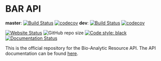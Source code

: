 # BAR API

**master**: [![Build Status](https://github.com/BioAnalyticResource/BAR_API/workflows/BAR-API/badge.svg?branch=master)](https://github.com/BioAnalyticResource/BAR_API/actions?query=branch%3Amaster) [![codecov](https://codecov.io/gh/BioAnalyticResource/BAR_API/branch/master/graph/badge.svg?token=QSYUWTRYEV)](https://codecov.io/gh/BioAnalyticResource/BAR_API) **dev**: [![Build Status](https://github.com/BioAnalyticResource/BAR_API/workflows/BAR-API/badge.svg?branch=dev)](https://github.com/BioAnalyticResource/BAR_API/actions?query=branch%3Adev) [![codecov](https://codecov.io/gh/BioAnalyticResource/BAR_API/branch/dev/graph/badge.svg?token=QSYUWTRYEV)](https://codecov.io/gh/BioAnalyticResource/BAR_API)

[![Website Status](https://img.shields.io/website?url=http%3A%2F%2Fbar.utoronto.ca%2Fapi%2F)](http://bar.utoronto.ca/api/) ![GitHub repo size](https://img.shields.io/github/repo-size/BioAnalyticResource/BAR_API) [![Code style: black](https://img.shields.io/badge/code%20style-black-000000.svg)](https://github.com/psf/black) [![Documentation Status](https://readthedocs.org/projects/bar-api/badge/?version=latest)](https://bar-api.readthedocs.io/en/latest/?badge=latest)

This is the official repository for the Bio-Analytic Resource API. The API documentation can be found [here](https://bar-api.readthedocs.io/en/latest/).
